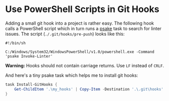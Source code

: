 # Use PowerShell Scripts in Git Hooks

Adding a small git hook into a project is rather easy. The following hook calls
a PowerShell script which in turn runs a [psake][psake]
task to search for linter issues. The script (`./.git/hooks/pre-push`) looks
like this:

``` shell
#!/bin/sh

C:/Windows/System32/WindowsPowerShell/v1.0/powershell.exe -Command 'psake Invoke-Linter'
```

**Warning:** Hooks should not contain carriage returns. Use `LF` instead of
`CRLF`.

And here's a tiny psake task which helps me to install git hooks:

``` powershell
task Install-GitHooks {
    Get-ChildItem '.\my_hooks' | Copy-Item -Destination '.\.git\hooks' -Force
}
```

[psake]: https://github.com/psake/psake

